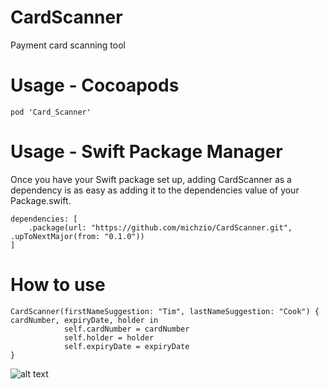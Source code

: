 # CardScanner

Payment card scanning tool 

# Usage - Cocoapods 

```
pod 'Card_Scanner'
```

# Usage - Swift Package Manager

Once you have your Swift package set up, adding CardScanner as a dependency is as easy as adding it to the dependencies value of your Package.swift.

```
dependencies: [
    .package(url: "https://github.com/michzio/CardScanner.git", .upToNextMajor(from: "0.1.0"))
]
```


# How to use 

```
CardScanner(firstNameSuggestion: "Tim", lastNameSuggestion: "Cook") { cardNumber, expiryDate, holder in
            self.cardNumber = cardNumber 
            self.holder = holder
            self.expiryDate = expiryDate
}
```

![alt text](cardscanner-test.gif)
